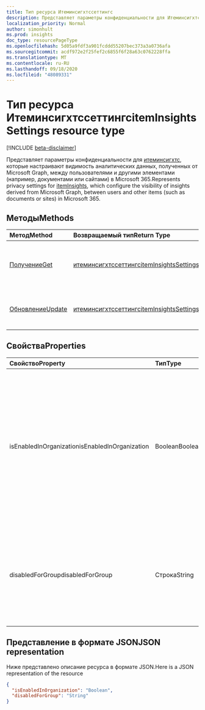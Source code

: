 ```yaml
---
title: Тип ресурса Итеминсигхтссеттингс
description: Представляет параметры конфиденциальности для Итеминсигхтс.
localization_priority: Normal
author: simonhult
ms.prod: insights
doc_type: resourcePageType
ms.openlocfilehash: 5d05a9fdf3a901fcddd55207bec373a3a0736afa
ms.sourcegitcommit: acdf972e2f25fef2c6855f6f28a63c0762228ffa
ms.translationtype: MT
ms.contentlocale: ru-RU
ms.lasthandoff: 09/18/2020
ms.locfileid: "48089331"
---
```

# <a name="iteminsightssettings-resource-type"></a><span data-ttu-id="4598a-103">Тип ресурса Итеминсигхтссеттингс</span><span class="sxs-lookup"><span data-stu-id="4598a-103">itemInsightsSettings resource type</span></span>

[!INCLUDE [beta-disclaimer](../../includes/beta-disclaimer.md)]

<span data-ttu-id="4598a-104">Представляет параметры конфиденциальности для [итеминсигхтс](iteminsights.md), которые настраивают видимость аналитических данных, полученных от Microsoft Graph, между пользователями и другими элементами (например, документами или сайтами) в Microsoft 365.</span><span class="sxs-lookup"><span data-stu-id="4598a-104">Represents privacy settings for [itemInsights](iteminsights.md), which configure the visibility of insights derived from Microsoft Graph, between users and other items (such as documents or sites) in Microsoft 365.</span></span>

## <a name="methods"></a><span data-ttu-id="4598a-105">Методы</span><span class="sxs-lookup"><span data-stu-id="4598a-105">Methods</span></span>

| <span data-ttu-id="4598a-106">Метод</span><span class="sxs-lookup"><span data-stu-id="4598a-106">Method</span></span>       | <span data-ttu-id="4598a-107">Возвращаемый тип</span><span class="sxs-lookup"><span data-stu-id="4598a-107">Return Type</span></span> | <span data-ttu-id="4598a-108">Описание</span><span class="sxs-lookup"><span data-stu-id="4598a-108">Description</span></span> |
|:-------------------------------------------------------------|:----------------------------------------------|:-----------------------------------------------------------------|
| [<span data-ttu-id="4598a-109">Получение</span><span class="sxs-lookup"><span data-stu-id="4598a-109">Get</span></span>](../api/iteminsightssettings-get.md)| [<span data-ttu-id="4598a-110">итеминсигхтссеттингс</span><span class="sxs-lookup"><span data-stu-id="4598a-110">itemInsightsSettings</span></span>](iteminsightssettings.md) | <span data-ttu-id="4598a-111">Чтение свойств объекта **итеминсигхтссеттингс** .</span><span class="sxs-lookup"><span data-stu-id="4598a-111">Read the properties of an **itemInsightsSettings** object.</span></span> |
| [<span data-ttu-id="4598a-112">Обновление</span><span class="sxs-lookup"><span data-stu-id="4598a-112">Update</span></span>](../api/iteminsightssettings-update.md)| [<span data-ttu-id="4598a-113">итеминсигхтссеттингс</span><span class="sxs-lookup"><span data-stu-id="4598a-113">itemInsightsSettings</span></span>](iteminsightssettings.md) | <span data-ttu-id="4598a-114">Обновление объекта **итеминсигхтссеттингс** .</span><span class="sxs-lookup"><span data-stu-id="4598a-114">Update an **itemInsightsSettings** object.</span></span>|


## <a name="properties"></a><span data-ttu-id="4598a-115">Свойства</span><span class="sxs-lookup"><span data-stu-id="4598a-115">Properties</span></span>
| <span data-ttu-id="4598a-116">Свойство</span><span class="sxs-lookup"><span data-stu-id="4598a-116">Property</span></span>   | <span data-ttu-id="4598a-117">Тип</span><span class="sxs-lookup"><span data-stu-id="4598a-117">Type</span></span>|<span data-ttu-id="4598a-118">Описание</span><span class="sxs-lookup"><span data-stu-id="4598a-118">Description</span></span>|
|:---------------|:--------|:----------|
|<span data-ttu-id="4598a-119">isEnabledInOrganization</span><span class="sxs-lookup"><span data-stu-id="4598a-119">isEnabledInOrganization</span></span>|<span data-ttu-id="4598a-120">Boolean</span><span class="sxs-lookup"><span data-stu-id="4598a-120">Boolean</span></span>| <span data-ttu-id="4598a-121">`true` , если аналитика элемента организации включена; `false` Если аналитика элемента Организации отключена для всех пользователей без исключений.</span><span class="sxs-lookup"><span data-stu-id="4598a-121">`true` if organization item insights are enabled; `false` if organization item insights are disabled for all users without exceptions.</span></span> <span data-ttu-id="4598a-122">Значение по умолчанию: `true`.</span><span class="sxs-lookup"><span data-stu-id="4598a-122">Default is `true`.</span></span> <span data-ttu-id="4598a-123">Необязательное свойство.</span><span class="sxs-lookup"><span data-stu-id="4598a-123">Optional.</span></span>|
|<span data-ttu-id="4598a-124">disabledForGroup</span><span class="sxs-lookup"><span data-stu-id="4598a-124">disabledForGroup</span></span>|<span data-ttu-id="4598a-125">Строка</span><span class="sxs-lookup"><span data-stu-id="4598a-125">String</span></span>| <span data-ttu-id="4598a-126">Идентификатор группы Azure AD, для которой отключается аналитика элемента "участники".</span><span class="sxs-lookup"><span data-stu-id="4598a-126">The ID of an Azure AD group, of which the members' item insights are disabled.</span></span> <span data-ttu-id="4598a-127">Значение по умолчанию: `empty`.</span><span class="sxs-lookup"><span data-stu-id="4598a-127">Default is `empty`.</span></span> <span data-ttu-id="4598a-128">Необязательное свойство.</span><span class="sxs-lookup"><span data-stu-id="4598a-128">Optional.</span></span>|

## <a name="json-representation"></a><span data-ttu-id="4598a-129">Представление в формате JSON</span><span class="sxs-lookup"><span data-stu-id="4598a-129">JSON representation</span></span>

<span data-ttu-id="4598a-130">Ниже представлено описание ресурса в формате JSON.</span><span class="sxs-lookup"><span data-stu-id="4598a-130">Here is a JSON representation of the resource</span></span>
<!-- {
  "blockType": "resource",
  "optionalProperties": [],
  "@odata.type": "microsoft.graph.itemInsightsSettings"
}-->

```json
{
  "isEnabledInOrganization": "Boolean",
  "disabledForGroup": "String"
}
```


